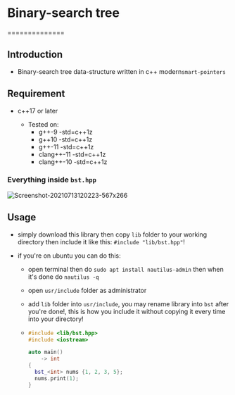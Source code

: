 # Binary-search tree

==============

## Introduction

- Binary-search tree data-structure written in c++ modern`smart-pointers`

## Requirement

- c++17 or later

  - Tested on:
    - g++-9 -std=c++1z
    - g++10 -std=c++1z
    - g++-11 -std=c++1z
    - clang++-11 -std=c++1z
    - clang++-10 -std=c++1z

### Everything inside `bst.hpp`

![Screenshot-20210713120223-567x266](https://user-images.githubusercontent.com/62993724/125424430-f933b0d1-32c8-4dd0-b023-e7c8840873b5.png)

## Usage

- simply download this library then copy `lib` folder to your working directory then include it like this: `#include "lib/bst.hpp"`!

- if you're on ubuntu you can do this:

  - open terminal then do `sudo apt install nautilus-admin` then when it's done do `nautilus -q`
  - open `usr/include` folder as administrator
  - add `lib` folder into `usr/include`, you may rename library into `bst` after you're done!, this is how you include it without copying it every time into your directory!

  - ```cpp
    #include <lib/bst.hpp>
    #include <iostream>

    auto main()
        -> int
    {
      bst_<int> nums {1, 2, 3, 5};
      nums.print(1);
    }
    ```
